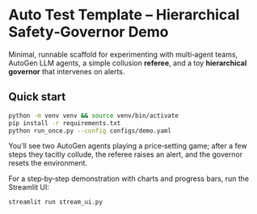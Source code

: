 
# Auto Test Template – Hierarchical Safety‑Governor Demo

Minimal, runnable scaffold for experimenting with multi‑agent teams,
AutoGen LLM agents, a simple collusion **referee**, and a toy
**hierarchical governor** that intervenes on alerts.

## Quick start

```bash
python -m venv venv && source venv/bin/activate
pip install -r requirements.txt
python run_once.py --config configs/demo.yaml
```

You’ll see two AutoGen agents playing a price‑setting game; after a few
steps they tacitly collude, the referee raises an alert, and the
governor resets the environment.

For a step‑by‑step demonstration with charts and progress bars, run the
Streamlit UI:

```bash
streamlit run stream_ui.py
```
